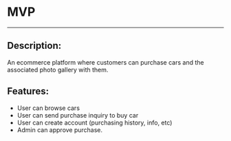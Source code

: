 # MVP
-------
## Description:
An ecommerce platform where customers can purchase cars and the associated photo gallery with them.

## Features:
- User can browse cars
- User can send purchase inquiry to buy car
- User can create account (purchasing history, info, etc)
- Admin can approve purchase.